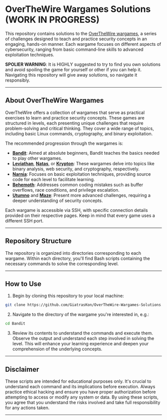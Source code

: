 
# OverTheWire Wargames Solutions (WORK IN PROGRESS)

This repository contains solutions to the [OverTheWire wargames](https://overthewire.org/wargames/), a series of challenges designed to teach and practice security concepts in an engaging, hands-on manner. Each wargame focuses on different aspects of cybersecurity, ranging from basic command-line skills to advanced exploitation techniques.

**SPOLIER WARNING**: It is HIGHLY suggested to try to find you own solutions and avoid spoiling the game for yourself or other if you can help it. Navigating this repository will give away solutions, so navigate it responsibly.

---

## About OverTheWire Wargames

OverTheWire offers a collection of wargames that serve as practical exercises to learn and practice security concepts. These games are structured in levels, each presenting unique challenges that require problem-solving and critical thinking. They cover a wide range of topics, including basic Linux commands, cryptography, and binary exploitation. 

The recommended progression through the wargames is:

- **[Bandit](https://overthewire.org/wargames/bandit/)**: Aimed at absolute beginners, Bandit teaches the basics needed to play other wargames. 
- **[Leviathan](https://overthewire.org/wargames/leviathan/)**, **[Natas](https://overthewire.org/wargames/natas/)**, or **[Krypton](https://overthewire.org/wargames/krypton/)**: These wargames delve into topics like binary analysis, web security, and cryptography, respectively. 
- **[Narnia](https://overthewire.org/wargames/narnia/)**: Focuses on basic exploitation techniques, providing source code for each level to facilitate learning.
- **[Behemoth](https://overthewire.org/wargames/behemoth/)**: Addresses common coding mistakes such as buffer overflows, race conditions, and privilege escalation.
- **[Utumno](https://overthewire.org/wargames/utumno/)** and **[Maze](https://overthewire.org/wargames/maze/)**: Present more advanced challenges, requiring a deeper understanding of security concepts.

Each wargame is accessible via SSH, with specific connection details provided on their respective pages. Keep in mind that every game uses a different SSH port. 

---

## Repository Structure

The repository is organized into directories corresponding to each wargame. Within each directory, you'll find Bash scripts containing the necessary commands to solve the corresponding level.

---

## How to Use

1. Begin by cloning this repository to your local machine:
```bash
git clone https://github.com/GiatrasKon/OverTheWire-Wargames-Solutions.git
```
2. Navigate to the directory of the wargame you're interested in, e.g.:
```bash
cd Bandit
```
3. Review its contents to understand the commands and execute them. Observe the output and understand each step involved in solving the level. This will enhance your learning experience and deepen your comprehension of the underlying concepts.

---

## Disclaimer

These scripts are intended for educational purposes only. It's crucial to understand each command and its implications before execution. Always practice ethical hacking and ensure you have proper authorization before attempting to access or modify any system or data. By using these scripts, you agree that you understand the risks involved and take full responsibility for any actions taken.

---